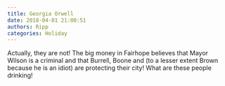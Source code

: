 ```yaml
---
title: Georgia Orwell
date: 2018-04-01 21:00:51
authors: Ripp
categories: Holiday
---
```


 Actually, they are not!  The big money in Fairhope believes that Mayor Wilson is a criminal and that Burrell, Boone and (to a lesser extent Brown because he is an idiot) are protecting their city!  What are these people drinking!
